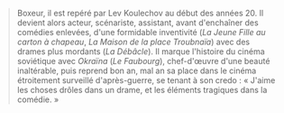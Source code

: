 > Boxeur, il est repéré par Lev Koulechov au début des années 20. Il devient alors acteur, scénariste, assistant, avant d'enchaîner des comédies enlevées, d'une formidable inventivité (_La Jeune Fille au carton à chapeau_, _La Maison de la place Troubnaïa_) avec des drames plus mordants (_La Débâcle_). Il marque l'histoire du cinéma soviétique avec _Okraïna_ (_Le Faubourg_), chef-d'œuvre d'une beauté inaltérable, puis reprend bon an, mal an sa place dans le cinéma étroitement surveillé d'après-guerre, se tenant à son credo : « J'aime les choses drôles dans un drame, et les éléments tragiques dans la comédie. »
